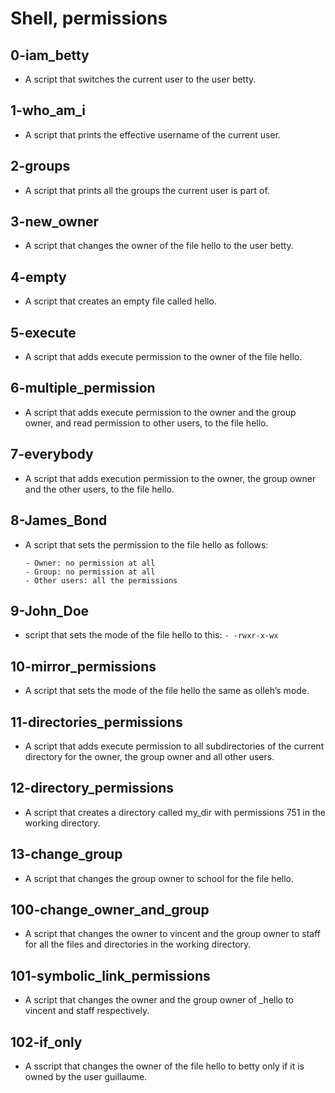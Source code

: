 # Shell, permissions
## 0-iam_betty
- A script that switches the current user to the user betty.
## 1-who_am_i
- A script that prints the effective username of the current user.
## 2-groups
- A script that prints all the groups the current user is part of.
## 3-new_owner
- A script that changes the owner of the file hello to the user betty.
## 4-empty
- A script that creates an empty file called hello.
## 5-execute
- A script that adds execute permission to the owner of the file hello.
## 6-multiple_permission
- A script that adds execute permission to the owner and the group owner, and read permission to other users, to the file hello.
## 7-everybody
- A script that adds execution permission to the owner, the group owner and the other users, to the file hello.
## 8-James_Bond
- A script that sets the permission to the file hello as follows:
  ```
  - Owner: no permission at all
  - Group: no permission at all
  - Other users: all the permissions
  ```

## 9-John_Doe
- script that sets the mode of the file hello to this:
  ```- -rwxr-x-wx```
## 10-mirror_permissions
- A script that sets the mode of the file hello the same as olleh’s mode.
## 11-directories_permissions
- A script that adds execute permission to all subdirectories of the current directory for the owner, the group owner and all other users.
## 12-directory_permissions
- A script that creates a directory called my_dir with permissions 751 in the working directory.
## 13-change_group
- A script that changes the group owner to school for the file hello.
## 100-change_owner_and_group
- A script that changes the owner to vincent and the group owner to staff for all the files and directories in the working directory.
## 101-symbolic_link_permissions
- A script that changes the owner and the group owner of _hello to vincent and staff respectively.
## 102-if_only
- A sscript that changes the owner of the file hello to betty only if it is owned by the user guillaume.
